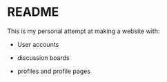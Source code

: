 # README

This is my personal attempt at making a website with:

 * User accounts

 * discussion boards

 * profiles and profile pages
